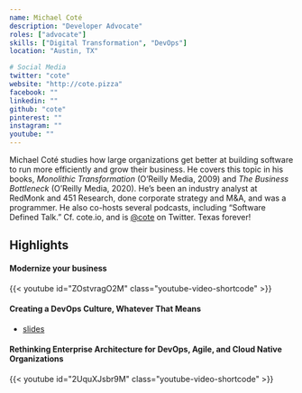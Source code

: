 ```yaml
---
name: Michael Coté
description: "Developer Advocate"
roles: ["advocate"]
skills: ["Digital Transformation", "DevOps"]
location: "Austin, TX"

# Social Media 
twitter: "cote"
website: "http://cote.pizza"
facebook: ""
linkedin: ""
github: "cote"
pinterest: ""
instagram: ""
youtube: ""
---
```


Michael Coté studies how large organizations get better at building software to run more efficiently and grow their business. He covers this topic in his books, _Monolithic Transformation_ (O’Reilly Media, 2009) and _The Business Bottleneck_ (O’Reilly Media, 2020). He’s been an industry analyst at RedMonk and 451 Research, done corporate strategy and M&A, and was a programmer. He also co-hosts several podcasts, including “Software Defined Talk.” Cf. cote.io, and is [@cote](https://twitter.com/cote) on Twitter. Texas forever!

<!--more-->

## Highlights

#### Modernize your business

{{< youtube id="ZOstvragO2M" class="youtube-video-shortcode" >}}

<!-- {{< slideshare id="230546348" >}} -->

#### Creating a DevOps Culture, Whatever That Means

* [slides](https://noti.st/cote/KPk3sa/creating-a-devops-culture-whatever-that-means#s8r8VOc)

#### Rethinking Enterprise Architecture for DevOps, Agile, and Cloud Native Organizations
{{< youtube id="2UquXJsbr9M" class="youtube-video-shortcode" >}}